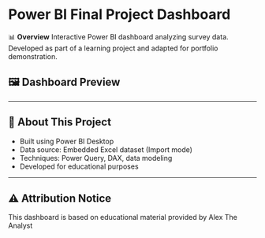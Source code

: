 # Power BI Final Project Dashboard

📊 **Overview**
Interactive Power BI dashboard analyzing survey data. Developed as part of a learning project and adapted for portfolio demonstration.

## 🖼️ **Dashboard Preview**


---

## 🧠 **About This Project**
- Built using Power BI Desktop  
- Data source: Embedded Excel dataset (Import mode)  
- Techniques: Power Query, DAX, data modeling  
- Developed for educational purposes

---

## ⚠️ **Attribution Notice**
This dashboard is based on educational material provided by Alex The Analyst 
